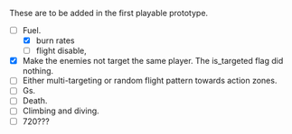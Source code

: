 These are to be added in the first playable prototype.
- [ ] Fuel.
	- [x] burn rates
	- [ ] flight disable,
- [x] Make the enemies not target the same player. The is_targeted flag did nothing.
- [ ] Either multi-targeting or random flight pattern towards action zones.
- [ ] Gs.
- [ ] Death.
- [ ] Climbing and diving.
- [ ] 720???